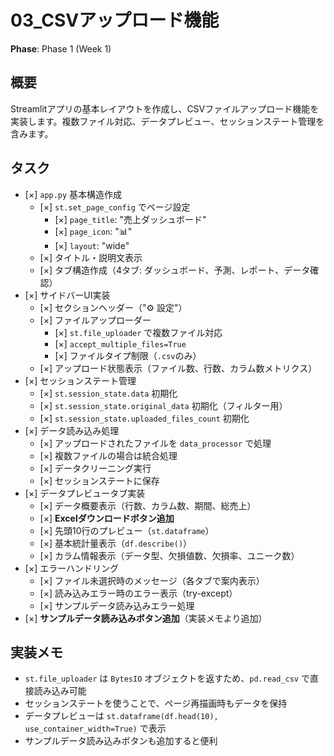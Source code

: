 # 03_CSVアップロード機能

**Phase**: Phase 1 (Week 1)

## 概要
Streamlitアプリの基本レイアウトを作成し、CSVファイルアップロード機能を実装します。複数ファイル対応、データプレビュー、セッションステート管理を含みます。

## タスク
- [×] `app.py` 基本構造作成
  - [×] `st.set_page_config` でページ設定
    - [×] `page_title`: "売上ダッシュボード"
    - [×] `page_icon`: "📊"
    - [×] `layout`: "wide"
  - [×] タイトル・説明文表示
  - [×] タブ構造作成（4タブ: ダッシュボード、予測、レポート、データ確認）
- [×] サイドバーUI実装
  - [×] セクションヘッダー（"⚙️ 設定"）
  - [×] ファイルアップローダー
    - [×] `st.file_uploader` で複数ファイル対応
    - [×] `accept_multiple_files=True`
    - [×] ファイルタイプ制限（`.csv`のみ）
  - [×] アップロード状態表示（ファイル数、行数、カラム数メトリクス）
- [×] セッションステート管理
  - [×] `st.session_state.data` 初期化
  - [×] `st.session_state.original_data` 初期化（フィルター用）
  - [×] `st.session_state.uploaded_files_count` 初期化
- [×] データ読み込み処理
  - [×] アップロードされたファイルを `data_processor` で処理
  - [×] 複数ファイルの場合は統合処理
  - [×] データクリーニング実行
  - [×] セッションステートに保存
- [×] データプレビュータブ実装
  - [×] データ概要表示（行数、カラム数、期間、総売上）
  - [×] **Excelダウンロードボタン追加**
  - [×] 先頭10行のプレビュー（`st.dataframe`）
  - [×] 基本統計量表示（`df.describe()`）
  - [×] カラム情報表示（データ型、欠損値数、欠損率、ユニーク数）
- [×] エラーハンドリング
  - [×] ファイル未選択時のメッセージ（各タブで案内表示）
  - [×] 読み込みエラー時のエラー表示（try-except）
  - [×] サンプルデータ読み込みエラー処理
- [×] **サンプルデータ読み込みボタン追加**（実装メモより追加）

## 実装メモ
- `st.file_uploader` は `BytesIO` オブジェクトを返すため、`pd.read_csv` で直接読み込み可能
- セッションステートを使うことで、ページ再描画時もデータを保持
- データプレビューは `st.dataframe(df.head(10), use_container_width=True)` で表示
- サンプルデータ読み込みボタンも追加すると便利
